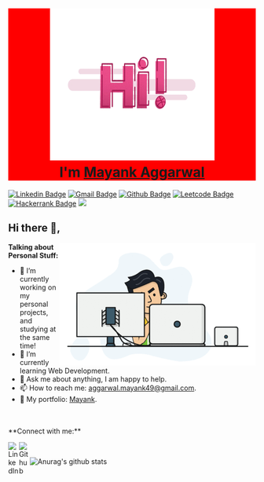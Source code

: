 <h1 align="center" style="background:red"> 
  <img src="https://github.com/mayank-aggrwal/mayank-aggrwal/blob/main/hi.gif" alt="hello-gif" height=310px width=335px style="max-width=40px"> 
  <br>
  I'm <a href="https://www.linkedin.com/in/mayank-agg/">Mayank Aggarwal</a>
</h1>

[![Linkedin Badge](https://img.shields.io/badge/mayankaggarwal-30302f?style=flat&logo=linkedin)](https://www.linkedin.com/in/mayank-agg/)
[![Gmail Badge](https://img.shields.io/badge/aggarwal.mayank49@gmail.com-30302f?style=flat&logo=Gmail&logoColor=white)](mailto:aggarwal.mayank49@gmail.com)
[![Github Badge](https://img.shields.io/badge/mayankaggrwal-30302f?style=flat&logo=github)](https://github.com/mayank-aggrwal/)
[![Leetcode Badge](https://img.shields.io/badge/mayank_aggarwal-30302f?style=flat&logo=leetcode&logoColor=white)](https://leetcode.com/ronann/)
[![Hackerrank Badge](https://img.shields.io/badge/@mayankag181-30302f?style=flat&logo=hackerrank&logoColor=white)](https://www.hackerrank.com/mayankag181)
![](https://komarev.com/ghpvc/?username=mayank-aggrwal&style=flat)


## Hi there 👋,

<img align="right" height="250" width="400" alt="GIF" src="https://github.com/mayank-aggrwal/mayank-aggrwal/blob/main/2.gif" />

**Talking about Personal Stuff:**

- 🔭 I’m currently working on my personal projects, and studying at the same time!
- 🌱 I’m currently learning Web Development.
- 💬 Ask me about anything, I am happy to help.
- 📫 How to reach me: [aggarwal.mayank49@gmail.com](mailto:aggarwal.mayank49@gmail.com).
- 🔗 My portfolio: [Mayank](http://mayankagg.me/).

<br>
<br>
**Connect with me:**

<!-- [<img align="left" alt="aljagne.com" width="22px" src="https://raw.githubusercontent.com/iconic/open-iconic/master/svg/globe.svg" />][website] -->
[<img align="left" alt="LinkedIn" width="22px" src="https://cdn.jsdelivr.net/npm/simple-icons@v3/icons/linkedin.svg" />][linkedin]
[<img align="left" alt="Github" width="22px" src="https://cdn.jsdelivr.net/npm/simple-icons@3.12.0/icons/github.svg" />][github]

<br />


![Anurag's github stats](https://github-readme-stats.vercel.app/api?username=mayank-aggrwal&show_icons=true&hide_border=true)


[linkedin]: https://www.linkedin.com/in/mayank-agg/
[github]: https://github.com/mayank-aggrwal
<!--
**mayank-aggrwal/mayank-aggrwal** is a ✨ _special_ ✨ repository because its `README.md` (this file) appears on your GitHub profile.

Here are some ideas to get you started:

- 🔭 I’m currently working on ...
- 🌱 I’m currently learning ...
- 👯 I’m looking to collaborate on ...
- 🤔 I’m looking for help with ..
- 💬 Ask me about ...
- 📫 How to reach me: ...
- 😄 Pronouns: ...
- ⚡ Fun fact: ...
-->
